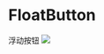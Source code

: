 # FloatButton
浮动按钮
![](https://github.com/xujinping/FloatButton/blob/master/app/src/main/raw/jietu.gif)
